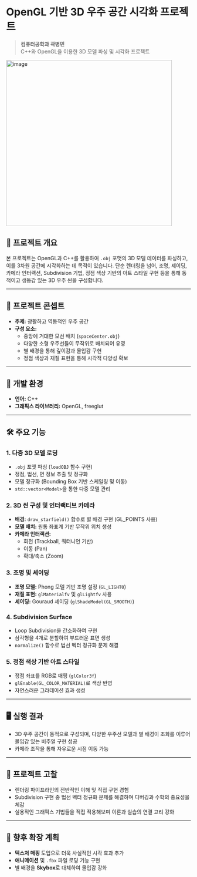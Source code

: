 # OpenGL 기반 3D 우주 공간 시각화 프로젝트

> **컴퓨터공학과 곽병민**  
> C++와 OpenGL을 이용한 3D 모델 파싱 및 시각화 프로젝트

<img width="452" alt="image" src="https://github.com/user-attachments/assets/9bb9c9c7-771c-40e4-863f-991649c9dafc" />

## 📌 프로젝트 개요

본 프로젝트는 OpenGL과 C++를 활용하여 `.obj` 포맷의 3D 모델 데이터를 파싱하고, 이를 3차원 공간에 시각화하는 데 목적이 있습니다. 단순 렌더링을 넘어, 조명, 셰이딩, 카메라 인터랙션, Subdivision 기법, 정점 색상 기반의 아트 스타일 구현 등을 통해 동적이고 생동감 있는 3D 우주 씬을 구성합니다.

---

## 🌌 프로젝트 콘셉트

- **주제:** 광활하고 역동적인 우주 공간
- **구성 요소:**
  - 중앙에 거대한 모선 배치 (`spaceCenter.obj`)
  - 다양한 소형 우주선들이 무작위로 배치되어 유영
  - 별 배경을 통해 깊이감과 몰입감 구현
  - 정점 색상과 재질 표현을 통해 시각적 다양성 확보

---

## 🔧 개발 환경

- **언어:** C++
- **그래픽스 라이브러리:** OpenGL, freeglut

---

## 🛠️ 주요 기능

### 1. 다중 3D 모델 로딩
- `.obj` 포맷 파싱 (`loadOBJ` 함수 구현)
- 정점, 법선, 면 정보 추출 및 정규화
- 모델 정규화 (Bounding Box 기반 스케일링 및 이동)
- `std::vector<Model>`을 통한 다중 모델 관리

### 2. 3D 씬 구성 및 인터랙티브 카메라
- **배경:** `draw_starfield()` 함수로 별 배경 구현 (GL_POINTS 사용)
- **모델 배치:** 원통 좌표계 기반 무작위 위치 생성
- **카메라 인터랙션:**
  - 회전 (Trackball, 쿼터니언 기반)
  - 이동 (Pan)
  - 확대/축소 (Zoom)

### 3. 조명 및 셰이딩
- **조명 모델:** Phong 모델 기반 조명 설정 (`GL_LIGHT0`)
- **재질 표현:** `glMaterialfv` 및 `glLightfv` 사용
- **셰이딩:** Gouraud 셰이딩 (`glShadeModel(GL_SMOOTH)`)

### 4. Subdivision Surface
- Loop Subdivision을 간소화하여 구현
- 삼각형을 4개로 분할하여 부드러운 표면 생성
- `normalize()` 함수로 법선 벡터 정규화 문제 해결

### 5. 정점 색상 기반 아트 스타일
- 정점 좌표를 RGB로 매핑 (`glColor3f`)
- `glEnable(GL_COLOR_MATERIAL)`로 색상 반영
- 자연스러운 그라데이션 효과 생성

---

## 🖥️ 실행 결과

- 3D 우주 공간이 동적으로 구성되며, 다양한 우주선 모델과 별 배경이 조화를 이루어 몰입감 있는 비주얼 구현 성공
- 카메라 조작을 통해 자유로운 시점 이동 가능

---

## 🧠 프로젝트 고찰

- 렌더링 파이프라인의 전반적인 이해 및 직접 구현 경험
- Subdivision 구현 중 법선 벡터 정규화 문제를 해결하며 디버깅과 수학의 중요성을 체감
- 실용적인 그래픽스 기법들을 직접 적용해보며 이론과 실습의 연결 고리 강화

---

## 🔭 향후 확장 계획

- **텍스처 매핑** 도입으로 더욱 사실적인 시각 효과 추가
- **애니메이션** 및 `.fbx` 파일 로딩 기능 구현
- 별 배경을 **Skybox**로 대체하여 몰입감 강화
